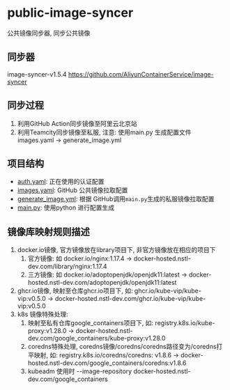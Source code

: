 # public-image-syncer

公共镜像同步器, 同步公共镜像

## 同步器
image-syncer-v1.5.4
https://github.com/AliyunContainerService/image-syncer

## 同步过程

1. 利用GitHub Action同步镜像至阿里云北京站
2. 利用Teamcity同步镜像至私服, 注意: 使用main.py 生成配置文件 images.yaml -> generate_image.yml

## 项目结构

* [auth.yaml](images.yaml): 正在使用的认证配置
* [images.yaml](images.yaml): GitHub 公共镜像拉取配置
* [generate_image.yml](generate_image.yml): 根据 GitHub调用`main.py`生成的私服镜像拉取配置
* [main.py](main.py): 使用python 进行配置生成

## 镜像库映射规则描述

1. docker.io镜像, 官方镜像放在library项目下, 非官方镜像放在相应的项目下
    1. 官方镜像: 如 docker.io/nginx:1.17.4 -> docker-hosted.nstl-dev.com/library/nginx:1.17.4
    2. 三方镜像: 如 docker.io/adoptopenjdk/openjdk11:latest -> docker-hosted.nstl-dev.com/adoptopenjdk/openjdk11:latest
2. ghcr.io镜像, 映射至仓库ghcr.io项目下, 如: ghcr.io/kube-vip/kube-vip:v0.5.0 ->
   docker-hosted.nstl-dev.com/ghcr.io/kube-vip/kube-vip:v0.5.0
3. k8s 镜像特殊处理:
    1. 映射至私有仓库google_containers项目下, 如: registry.k8s.io/kube-proxy:v1.28.0 ->
       docker-hosted.nstl-dev.com/google_containers/kube-proxy:v1.28.0
    2. coredns特殊处理, coredns镜像/coredns/coredns路径变为/coredns打平映射, 如: registry.k8s.io/coredns/coredns:
       v1.8.6 -> docker-hosted.nstl-dev.com/google_containers/coredns:v1.8.6
    3. kubeadm 使用时 --image-repository docker-hosted.nstl-dev.com/google_containers